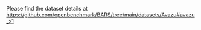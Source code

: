 Please find the dataset details at https://github.com/openbenchmark/BARS/tree/main/datasets/Avazu#avazu_x1